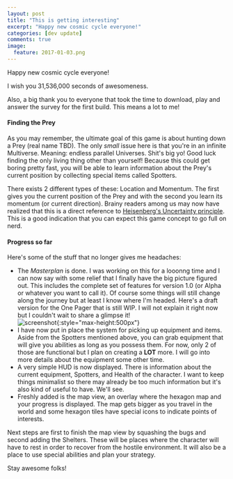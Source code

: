```yaml
---
layout: post
title: "This is getting interesting"
excerpt: "Happy new cosmic cycle everyone!"
categories: [dev update]
comments: true
image:
  feature: 2017-01-03.png
---
```


Happy new cosmic cycle everyone!

I wish you 31,536,000 seconds of awesomeness.

Also, a big thank you to everyone that took the time to download, play and answer the survey for the first build. This means a lot to me!

#### Finding the Prey

As you may remember, the ultimate goal of this game is about hunting down a Prey (real name TBD). The only *small* issue here is that you're in an infinite Multiverse. Meaning: endless parallel Universes. Shit's big yo! Good luck finding the only living thing other than yourself! Because this could get boring pretty fast, you will be able to learn information about the Prey's current position by collecting special items called Spotters.

There exists 2 different types of these: Location and Momentum. The first gives you the current position of the Prey and with the second you learn its momentum (or current direction). Brainy readers among us may now have realized that this is a direct reference to [Heisenberg's Uncertainty principle]. This is a good indication that you can expect this game concept to go full on nerd.

#### Progress so far

Here's some of the stuff that no longer gives me headaches:

- The *Masterplan* is done. I was working on this for a looonng time and I can now say with some relief that I finally have the big picture figured out. This includes the complete set of features for version 1.0 (or Alpha or whatever you want to call it). Of course some things will still change along the journey but at least I know where I'm headed. Here's a draft version for the One Pager that is still WIP. I will not explain it right now but I couldn't wait to share a glimpse it! <br>![screenshot]{:style="max-height:500px"}
- I have now put in place the system for picking up equipment and items. Aside from the Spotters mentioned above, you can grab equipment that will give you abilities as long as you possess them. For now, only 2 of those are functional but I plan on creating a **LOT** more. I will go into more details about the equipment some other time.
- A very simple HUD is now displayed. There is information about the current equipment, Spotters, and Health of the character. I want to keep things minimalist so there may already be too much information but it's also kind of useful to have. We'll see.
- Freshly added is the map view, an overlay where the hexagon map and your progress is displayed. The map gets bigger as you travel in the world and some hexagon tiles have special icons to indicate points of interests.

Next steps are first to finish the map view by squashing the bugs and second adding the Shelters. These will be places where the character will have to rest in order to recover from the hostile environment. It will also be a place to use special abilities and plan your strategy.

Stay awesome folks!

[screenshot]: http://i.imgur.com/xL1bk9O.png "progress screenshot"
[Heisenberg's Uncertainty principle]: https://en.wikipedia.org/wiki/Uncertainty_principle